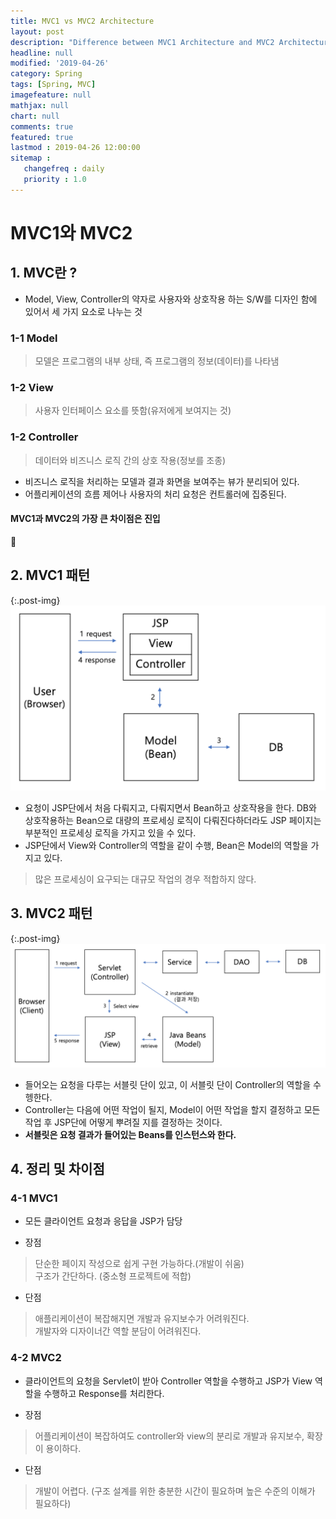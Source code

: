```yaml
---
title: MVC1 vs MVC2 Architecture
layout: post
description: "Difference between MVC1 Architecture and MVC2 Architecture"
headline: null
modified: '2019-04-26'
category: Spring
tags: [Spring, MVC]
imagefeature: null
mathjax: null
chart: null
comments: true
featured: true
lastmod : 2019-04-26 12:00:00
sitemap :  
   changefreq : daily
   priority : 1.0
---
```


# MVC1와 MVC2  
  
## 1. MVC란 ?  
  
 - Model, View, Controller의 약자로 사용자와 상호작용 하는 S/W를 디자인 함에 있어서 세 가지 요소로 나누는 것  
  
  
### 1-1 Model
> 모델은 프로그램의 내부 상태, 즉 프로그램의 정보(데이터)를 나타냄 
  
### 1-2 View
> 사용자 인터페이스 요소를 뜻함(유저에게 보여지는 것)  
  
### 1-2 Controller
> 데이터와 비즈니스 로직 간의 상호 작용(정보를 조종)  

- 비즈니스 로직을 처리하는 모델과 결과 화면을 보여주는 뷰가 분리되어 있다.  
- 어플리케이션의 흐름 제어나 사용자의 처리 요청은 컨트롤러에 집중된다.  
  
#### MVC1과 MVC2의 가장 큰 차이점은 **진입**
  
## 2. MVC1 패턴

{:.post-img}
![MVC1](/images/post/mvc1.png) 

 - 요청이 JSP단에서 처음 다뤄지고, 다뤄지면서 Bean하고 상호작용을 한다. DB와 상호작용하는 Bean으로 대량의 프로세싱 로직이 다뤄진다하더라도 JSP 페이지는 부분적인 프로세싱 로직을 가지고 있을 수 있다. 
 - JSP단에서 View와 Controller의 역할을 같이 수행, Bean은 Model의 역할을 가지고 있다.

> 많은 프로세싱이 요구되는 대규모 작업의 경우 적합하지 않다.

## 3. MVC2 패턴

{:.post-img}
![MVC2](/images/post/mvc2.png) 

 - 들어오는 요청을 다루는 서블릿 단이 있고, 이 서블릿 단이 Controller의 역할을 수헹한다. 
 - Controller는 다음에 어떤 작업이 될지, Model이 어떤 작업을 할지 결정하고 모든 작업 후 JSP단에 어떻게 뿌려질 지를 결정하는 것이다.
 - **서블릿은 요청 결과가 들어있는 Beans를 인스턴스와 한다.**
  
  
## 4. 정리 및 차이점  
  
### 4-1 MVC1

- 모든 클라이언트 요청과 응답을 JSP가 담당

- 장점  
> 단순한 페이지 작성으로 쉽게 구현 가능하다.(개발이 쉬움)  
> 구조가 간단하다. (중소형 프로젝트에 적합)  
- 단점  
> 애플리케이션이 복잡해지면 개발과 유지보수가 어려워진다.  
> 개발자와 디자이너간 역할 분담이 어려워진다.  
  
### 4-2 MVC2
  
- 클라이언트의 요청을 Servlet이 받아 Controller 역할을 수행하고 JSP가 View 역할을 수행하고 Response를 처리한다.
  
- 장점  
> 어플리케이션이 복잡하여도 controller와 view의 분리로 개발과 유지보수, 확장이 용이하다.  
- 단점  
> 개발이 어렵다. (구조 설계를 위한 충분한 시간이 필요하며 높은 수준의 이해가 필요하다)  
